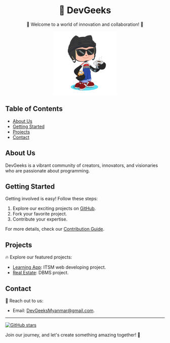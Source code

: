 <!-- Title -->
# <div align="center">🚀 DevGeeks</div>

<!-- Description -->
<p align="center">🌟 Welcome to a world of innovation and collaboration! 🌟</p>

<!-- Abstract Visual Element -->
<p align="center">
  <img width="200px" src="https://raw.githubusercontent.com/AhmedFathyDev/AhmedFathyDev/main/GitHub.png" alt="org logo">
</p>

<!-- Table of Contents -->
## Table of Contents
- [About Us](#about-us)
- [Getting Started](#getting-started)
- [Projects](#projects)
- [Contact](#contact)

<!-- About Us Section -->
## About Us

DevGeeks is a vibrant community of creators, innovators, and visionaries who are passionate about programming. 

<!-- Getting Started Section -->
## Getting Started

Getting involved is easy! Follow these steps:

1. Explore our exciting projects on [GitHub](https://github.com/DevGeeksMyanmar).
2. Fork your favorite project.
3. Contribute your expertise.

For more details, check our [Contribution Guide](https://github.com/sayrgyiwoody).

<!-- Projects Section -->
## Projects

🔥 Explore our featured projects:

- [Learning App](https://github.com/DevGeeksMyanmar/learning_app): ITSM web developing project.
- [Real Estate](https://github.com/DevGeeksMyanmar/real_estate): DBMS project.
  
<!-- Contact Section -->
## Contact

📧 Reach out to us:

- Email: [DevGeeksMyanmar@gmail.com](mailto:DevGeeksMyanmar@gmail.com).


---

[![GitHub stars](https://img.shields.io/github/stars/DevGeeksMyanmar?style=social)](https://github.com/DevGeeksMyanmar)

Join our journey, and let's create something amazing together! 🚀
